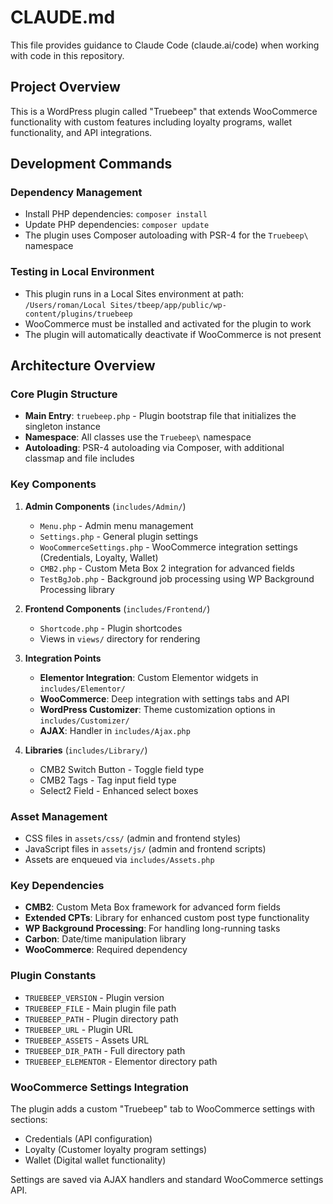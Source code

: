# CLAUDE.md

This file provides guidance to Claude Code (claude.ai/code) when working with code in this repository.

## Project Overview

This is a WordPress plugin called "Truebeep" that extends WooCommerce functionality with custom features including loyalty programs, wallet functionality, and API integrations.

## Development Commands

### Dependency Management
- Install PHP dependencies: `composer install`
- Update PHP dependencies: `composer update`
- The plugin uses Composer autoloading with PSR-4 for the `Truebeep\` namespace

### Testing in Local Environment
- This plugin runs in a Local Sites environment at path: `/Users/roman/Local Sites/tbeep/app/public/wp-content/plugins/truebeep`
- WooCommerce must be installed and activated for the plugin to work
- The plugin will automatically deactivate if WooCommerce is not present

## Architecture Overview

### Core Plugin Structure
- **Main Entry**: `truebeep.php` - Plugin bootstrap file that initializes the singleton instance
- **Namespace**: All classes use the `Truebeep\` namespace
- **Autoloading**: PSR-4 autoloading via Composer, with additional classmap and file includes

### Key Components

1. **Admin Components** (`includes/Admin/`)
   - `Menu.php` - Admin menu management
   - `Settings.php` - General plugin settings
   - `WooCommerceSettings.php` - WooCommerce integration settings (Credentials, Loyalty, Wallet)
   - `CMB2.php` - Custom Meta Box 2 integration for advanced fields
   - `TestBgJob.php` - Background job processing using WP Background Processing library

2. **Frontend Components** (`includes/Frontend/`)
   - `Shortcode.php` - Plugin shortcodes
   - Views in `views/` directory for rendering

3. **Integration Points**
   - **Elementor Integration**: Custom Elementor widgets in `includes/Elementor/`
   - **WooCommerce**: Deep integration with settings tabs and API
   - **WordPress Customizer**: Theme customization options in `includes/Customizer/`
   - **AJAX**: Handler in `includes/Ajax.php`

4. **Libraries** (`includes/Library/`)
   - CMB2 Switch Button - Toggle field type
   - CMB2 Tags - Tag input field type
   - Select2 Field - Enhanced select boxes

### Asset Management
- CSS files in `assets/css/` (admin and frontend styles)
- JavaScript files in `assets/js/` (admin and frontend scripts)
- Assets are enqueued via `includes/Assets.php`

### Key Dependencies
- **CMB2**: Custom Meta Box framework for advanced form fields
- **Extended CPTs**: Library for enhanced custom post type functionality
- **WP Background Processing**: For handling long-running tasks
- **Carbon**: Date/time manipulation library
- **WooCommerce**: Required dependency

### Plugin Constants
- `TRUEBEEP_VERSION` - Plugin version
- `TRUEBEEP_FILE` - Main plugin file path
- `TRUEBEEP_PATH` - Plugin directory path
- `TRUEBEEP_URL` - Plugin URL
- `TRUEBEEP_ASSETS` - Assets URL
- `TRUEBEEP_DIR_PATH` - Full directory path
- `TRUEBEEP_ELEMENTOR` - Elementor directory path

### WooCommerce Settings Integration
The plugin adds a custom "Truebeep" tab to WooCommerce settings with sections:
- Credentials (API configuration)
- Loyalty (Customer loyalty program settings)
- Wallet (Digital wallet functionality)

Settings are saved via AJAX handlers and standard WooCommerce settings API.